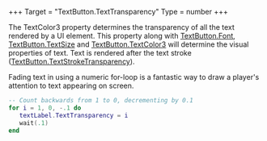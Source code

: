 +++
Target = "TextButton.TextTransparency"
Type = number
+++

The TextColor3 property determines the transparency of all the text rendered by a UI element. This property along with [TextButton.Font](https://developer.roblox.com/api-reference/property/TextButton/Font), [TextButton.TextSize](https://developer.roblox.com/api-reference/property/TextButton/TextSize) and [TextButton.TextColor3](https://developer.roblox.com/api-reference/property/TextButton/TextColor3) will determine the visual properties of text. Text is rendered after the text stroke ([TextButton.TextStrokeTransparency](https://developer.roblox.com/api-reference/property/TextButton/TextStrokeTransparency)).Fading text in using a numeric for-loop is a fantastic way to draw a player's attention to text appearing on screen.```lua-- Count backwards from 1 to 0, decrementing by 0.1for i = 1, 0, -.1 do   textLabel.TextTransparency = i   wait(.1)end```